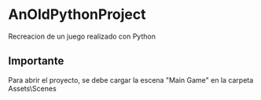 # AnOldPythonProject
Recreacion de un juego realizado con Python

## Importante
Para abrir el proyecto, se debe cargar la escena "Main Game" en la carpeta Assets\Scenes